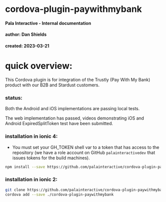 # cordova-plugin-paywithmybank
#### Pala Interactive - Internal documentation
#### author: Dan Shields
#### created: 2023-03-21

# quick overview:

This Cordova plugin is for integration of the Trustly (Pay With My Bank) product with our B2B and Stardust customers.

### status:

Both the Android and iOS implementations are passing local tests.

The web implementation has passed, videos demonstrating iOS and Android ExpiredSplitToken test have been submitted.

### installation in ionic 4:

  - You must set your GH_TOKEN shell var to a token that has access to the repository (we have a role account on GitHub `palainteractivedev` that issues tokens for the build machines).

```bash
npm install --save https://github.com/palainteractive/cordova-plugin-paywithmybank
```

### installation in ionic 2:

```bash
git clone https://github.com/palainteractive/cordova-plugin-paywithmybank
cordova add --save ./cordova-plugin-paywithmybank
```
